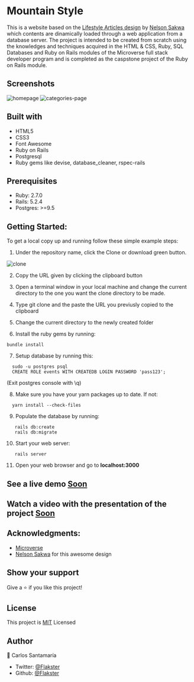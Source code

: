 # Mountain Style

This is a website based on the [Lifestyle Articles design](https://www.notion.so/Lifestyle-articles-b82a5f10122b4cec924cd5d4a6cf7561) by [Nelson Sakwa](https://www.behance.net/gallery/14554909/liFEsTlye-Mobile-version) which contents are dinamically loaded through a web application from a database server. The project is intended to be created from scratch using the knowledges and techniques acquired in the HTML & CSS, Ruby, SQL Databases and Ruby on Rails modules of the Microverse full stack developer program and is completed as the caspstone project of the Ruby on Rails module.

## Screenshots
![homepage](https://user-images.githubusercontent.com/53324035/84939513-10ba6e80-b0a4-11ea-9580-60b53c1cf8c9.png)
![categories-page](https://user-images.githubusercontent.com/53324035/84939582-2af44c80-b0a4-11ea-8d27-6c8609c21433.png)

## Built with

  * HTML5
  * CSS3
  * Font Awesome
  * Ruby on Rails
  * Postgresql
  * Ruby gems like devise, database_cleaner, rspec-rails
  
## Prerequisites

  * Ruby: 2.7.0
  * Rails: 5.2.4
  * Postgres: >=9.5

## Getting Started:

To get a local copy up and running follow these simple example steps:

1. Under the repository name, click the Clone or download green button.

![clone](https://user-images.githubusercontent.com/53324035/73660989-4451aa80-4667-11ea-8a89-176f89d6548a.png)

2. Copy the URL given by clicking the clipboard button

3. Open a terminal window in your local machine and change the current directory to the one you
   want the clone directory to be made.

4. Type  git clone and the paste the URL you previusly copied to the clipboard

5. Change the current directory to the newly created folder

6. Install the ruby gems by running:

```
bundle install
```

7. Setup database by running this:

```
  sudo -u postgres psql
  CREATE ROLE events WITH CREATEDB LOGIN PASSWORD 'pass123';
```
  (Exit postgres console with \q)
  
8. Make sure you have your yarn packages up to date. If not:
```
  yarn install --check-files
```
9. Populate the database by running:
```
   rails db:create
   rails db:migrate
```
10. Start your web server:
```
   rails server
```
11. Open your web browser and go to **localhost:3000**

## See a live demo [Soon](#)

## Watch a video with the presentation of the project [Soon](#)


## Acknowledgments:

 * [Microverse](http://microverse.org)
 * [Nelson Sakwa](https://www.behance.net/sakwadesignstudio) for this awesome design
 
## Show your support
Give a ⭐️ if you like this project!
 
## License
This project is [MIT](https://github.com/Flakster/Mountain-Style/blob/blog/LICENSE) Licensed

## Author
👤 Carlos Santamaría

* Twitter: [@Flakster ](https://twitter.com/Flakster )
* Github: [@Flakster](https://github.com/Flakster)
